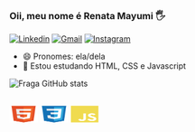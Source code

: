 ### Oii, meu nome é Renata Mayumi 🖐️

[![Linkedin](https://img.shields.io/badge/LinkedIn-0077B5?style=for-the-badge&logo=linkedin&logoColor=white)](https://www.linkedin.com/in/renatamayumihayashi/)
[![Gmail](https://img.shields.io/badge/Gmail-D14836?style=for-the-badge&logo=gmail&logoColor=white)](mailto:renatamhayashi@gmail.com)
[![Instagram](https://img.shields.io/badge/Instagram-E4405F?style=for-the-badge&logo=instagram&logoColor=white)](https://www.instagram.com/renata_mayumi/)

- 😄 Pronomes: ela/dela
- 🌱 Estou estudando HTML, CSS e Javascript

![Fraga GitHub stats](https://github-readme-stats.vercel.app/api?username=devfraga&show_icons=true&theme=radical&count_private=true)

  <div style="display: inline_block"><br>
  <img align="center" alt="" height="30" width="50" src="https://raw.githubusercontent.com/devicons/devicon/master/icons/html5/html5-original.svg">
  <img align="center" alt="" height="30" width="50" src="https://raw.githubusercontent.com/devicons/devicon/master/icons/css3/css3-original.svg">
  <img align="center" alt="" height="30" width="50" src="https://raw.githubusercontent.com/devicons/devicon/master/icons/javascript/javascript-plain.svg">
</div>

  
